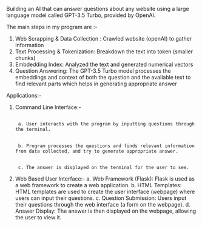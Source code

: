 Building an AI that can answer questions about any website using a large language model called GPT-3.5 Turbo, provided by OpenAI.

The main steps in my program are :-
  1. Web Scrapping & Data Collection : Crawled website (openAI) to gather information
  2. Text Processing & Tokenization: Breakdown the text into token (smaller chunks)
  3. Embdedding Index: Analyzed the text and generated numerical vectors
  4. Question Answering: The GPT-3.5 Turbo model processes the embeddings and context of both the question and the available text to    find relevant parts which helps in generating appropriate answer

Applications:-
1. Command Line Interface:-
   ##
        a. User interacts with the program by inputting questions through the terminal.
   ##
        b. Program processes the questions and finds relevant information from data collected, and try to generate appropriate answer.
   ##
        c. The answer is displayed on the terminal for the user to see.
     
3. Web Based User Interface:-
   a. Web Framework (Flask):
      Flask is used as a web framework to create a web application.
   b. HTML Templates:
      HTML templates are used to create the user interface (webpage) where users can input their questions.
   c. Question Submission:
      Users input their questions through the web interface (a form on the webpage).
   d. Answer Display:
      The answer is then displayed on the webpage, allowing the user to view it.
